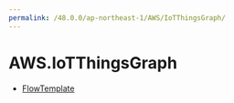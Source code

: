 ```yaml
---
permalink: /48.0.0/ap-northeast-1/AWS/IoTThingsGraph/
---
```


# AWS.IoTThingsGraph



* [FlowTemplate](FlowTemplate.md)